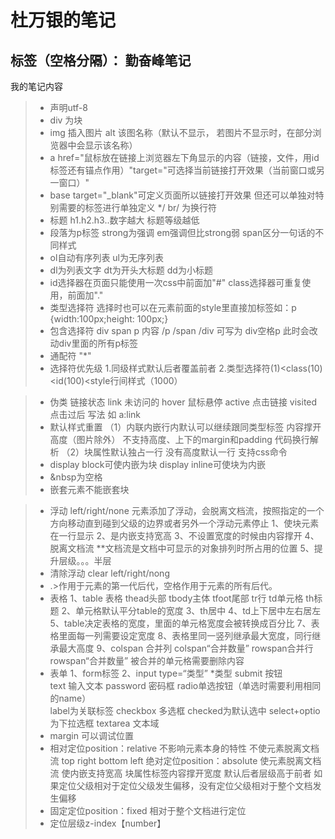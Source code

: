 ﻿# 杜万银的笔记

标签（空格分隔）： 勤奋峰笔记
---
我的笔记内容
> * 声明utf-8
> * div 为块
> * img 插入图片 alt 该图名称（默认不显示，
若图片不显示时，在部分浏览器中会显示该名称）
> * a href="鼠标放在链接上浏览器左下角显示的内容（链接，文件，用id标签还有锚点作用）"target="可选择当前链接打开效果（当前窗口或另一窗口）"
> * base target="_blank"可定义页面所以链接打开效果     但还可以单独对特别需要的标签进行单独定义
> */   br/   为换行符
> * 标题 h1.h2.h3..数字越大 标题等级越低
> * 段落为p标签  strong为强调  em强调但比strong弱 span区分一句话的不同样式
> * ol自动有序列表 ul为无序列表
> * dl为列表文字 dt为开头大标题 dd为小标题
> * id选择器在页面只能使用一次css中前面加"#"  class选择器可重复使用，前面加"."  
> * 类型选择符   选择时也可以在元素前面的style里直接加标签如：p {width:100px;height: 100px;}  
> * 包含选择符 div span p 内容 /p /span /div  可写为 div空格p  此时会改动div里面的所有p标签  
> * 通配符 "*"
> * 选择符优先级   1.同级样式默认后者覆盖前者 2.类型选择符(1)<class(10)<id(100)<style行间样式（1000）

> * 伪类   链接状态 link 未访问的  hover  鼠标悬停   active  点击链接  visited  点击过后  写法 如  a:link
> * 默认样式重置  （1）内联内嵌行内默认可以继续跟同类型标签 内容撑开高度（图片除外） 不支持高度、上下的margin和padding 
代码换行解析
（2）块属性默认独占一行  没有高度默认一行
支持css命令
> * display block可使内嵌为块  display inline可使块为内嵌
> * &nbsp为空格  
> * 嵌套元素不能嵌套块

> * 浮动 left/right/none 元素添加了浮动，会脱离文档流，按照指定的一个方向移动直到碰到父级的边界或者另外一个浮动元素停止
1、使块元素在一行显示
2、是内嵌支持宽高
3、不设置宽度的时候由内容撑开
4、脱离文档流 **文档流是文档中可显示的对象排列时所占用的位置
5、提升层级。。。半层
> * 清除浮动
clear left/right/nong 
> * .>作用于元素的第一代后代，空格作用于元素的所有后代。
> * 表格
1、table 表格 thead头部 tbody主体 tfoot尾部
tr行  td单元格 th标题
2、单元格默认平分table的宽度
3、th居中
4、td上下居中左右居左
5、table决定表格的宽度，里面的单元格宽度会被转换成百分比
7、表格里面每一列需要设定宽度
8、表格里同一竖列继承最大宽度，同行继承最大高度
9、colspan 合并列  colspan“合并数量” rowspan合并行 rowspan“合并数量”
被合并的单元格需要删除内容
> * 表单
1、form标签
2、input type=“类型”
*类型 submit 按钮  
text 输入文本
password 密码框
radio单选按钮（单选时需要利用相同的name）  
label为关联标签
checkbox 多选框 checked为默认选中
select+optio为下拉选框
textarea 文本域
> * margin 可以调试位置
> * 相对定位position：relative
不影响元素本身的特性
不使元素脱离文档流
top right bottom left
绝对定位position：absolute
使元素脱离文档流
使内嵌支持宽高
块属性标签内容撑开宽度
默认后者层级高于前者
如果定位父级相对于定位父级发生偏移，没有定位父级相对于整个文档发生偏移
> * 固定定位position：fixed
相对于整个文档进行定位
> * 定位层级z-index【number】

